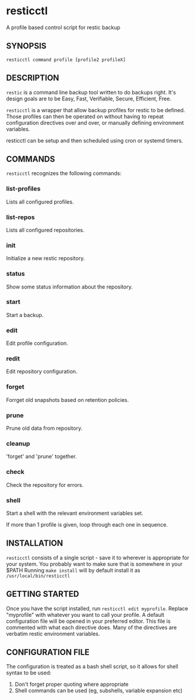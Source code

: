 # resticctl

A profile based control script for restic backup

## SYNOPSIS

    resticctl command profile [profile2 profileX]

## DESCRIPTION

`restic` is a command line backup tool written to do backups right. It's design
goals are to be Easy, Fast, Verifiable, Secure, Efficient, Free.

`resticctl` is a wrapper that allow backup profiles for restic to be defined.
Those profiles can then be operated on without having to repeat configuration
directives over and over, or manually defining environment variables.

resticctl can be setup and then scheduled using cron or systemd timers.

## COMMANDS

`resticctl` recognizes the following commands:

### list-profiles
Lists all configured profiles.

### list-repos
Lists all configured repositories.

### init
Initialize a new restic repository.

### status
Show some status information about the repository.

### start
Start a backup.

### edit
Edit profile configuration.

### redit
Edit repository configuration.

### forget
Forrget old snapshots based on retention policies.

### prune
Prune old data from repository.

### cleanup
'forget' and 'prune' together.

### check
Check the repository for errors.

### shell
Start a shell with the relevant environment variables set.

If more than 1 profile is given, loop through each one in sequence.

## INSTALLATION

`resticctl` consists of a single script - save it to wherever is appropriate
for your system. You probably want to make sure that is somewhere in your $PATH
Running `make install` will by default install it as `/usr/local/bin/resticctl`

## GETTING STARTED

Once you have the script installed, run `resticctl edit myprofile`. Replace
"myprofile" with whatever you want to call your profile. A default configuration
file will be opened in your preferred editor. This file is commented with what
each directive does. Many of the directives are verbatim restic environment
variables.

## CONFIGURATION FILE

The configuration is treated as a bash shell script, so it allows for shell
syntax to be used:
  1. Don't forget proper quoting where appropriate
  2. Shell commands can be used (eg, subshells, variable expansion etc)
